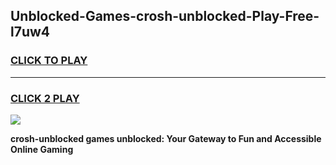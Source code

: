
## Unblocked-Games-crosh-unblocked-Play-Free-l7uw4
<h3>
<a href="https://premium76.site?title=crosh-unblocked&ref=20M">CLICK TO PLAY</a></h3>
<hr>

<h3>
<a href="https://premium76.site?title=crosh-unblocked&ref=20M">CLICK 2 PLAY</a>
  
</h3>

<a href="https://premium76.site?title=crosh-unblocked&ref=19M"><img src="https://clearcache.store/games.png"></a>


**crosh-unblocked games unblocked: Your Gateway to Fun and Accessible Online Gaming**
